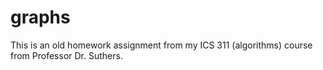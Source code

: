 # graphs
This is an old homework assignment from my ICS 311 (algorithms) course from Professor Dr. Suthers. 
